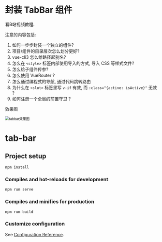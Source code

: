 # 封装 TabBar 组件

看B站视频教程.

注意的内容包括:

1. 如何一步步封装一个独立的组件?
2. 项目/组件的目录层次怎么划分更好?
3. vue-cli3 怎么给路径起别名?
4. 怎么在 `<style>` 标签内部使用导入的方式,  导入 CSS 等样式文件?
5. 怎么给子组件传参?
6. 怎么使用 VueRouter ?
7. 怎么通过编程式的导航,  通过代码跳转路由
8. 为什么在 `<slot>` 标签里写 `v-if` 有效,  而 `:class="{active: isActive}"` 无效 ?
9. 如何注册一个全局的前置守卫 ?



效果图

<img src="G:/Important重要/Learning-Notes/前端/Vue_模块化开发/images/tabbar/tabbar效果图.jpg" alt="tabbar效果图" style="zoom: 80%;" />





# tab-bar

## Project setup
```
npm install
```

### Compiles and hot-reloads for development
```
npm run serve
```

### Compiles and minifies for production
```
npm run build
```

### Customize configuration
See [Configuration Reference](https://cli.vuejs.org/config/).

